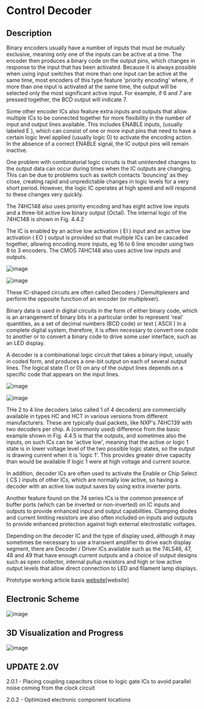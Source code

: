 **Control Decoder**
===============================

Description 
-------

Binary encoders usually have a number of inputs that must be mutually exclusive, meaning only one of the inputs can be active at a time. The encoder then produces a binary code on the output pins, which changes in response to the input that has been activated. Because it is always possible when using input switches that more than one input can be active at the same time, most encoders of this type feature 'priority encoding' where, if more than one input is activated at the same time, the output will be selected only the most significant active input. For example, if 6 and 7 are pressed together, the BCD output will indicate 7. 

Some other encoder ICs also feature extra inputs and outputs that allow multiple ICs to be connected together for more flexibility in the number of input and output lines available. This includes ENABLE inputs, (usually labeled E ), which can consist of one or more input pins that need to have a certain logic level applied (usually logic 0) to activate the encoding action. In the absence of a correct ENABLE signal, the IC output pins will remain inactive.

One problem with combinatorial logic circuits is that unintended changes to the output data can occur during times when the IC outputs are changing. This can be due to problems such as switch contacts 'bouncing' as they close, creating rapid and unpredictable changes in logic levels for a very short period. However, the logic IC operates at high speed and will respond to these changes very quickly.

The 74HC148 also uses priority encoding and has eight active low inputs and a three-bit active low binary output (Octal). The internal logic of the 74HC148 is shown in Fig. 4.4.2

The IC is enabled by an active low activation ( EI ) input and an active low activation ( EO ) output is provided so that multiple ICs can be cascaded together, allowing encoding more inputs, eg 16 to 6 line encoder using two 8 to 3 encoders. The CMOS 74HC148 also uses active low inputs and outputs.


![image](https://www.learnabout-electronics.org/Digital/images/encoder-8-to-3.gif)

![image](https://www.learnabout-electronics.org/Digital/images/table-4-4-1.gif)

These IC-shaped circuits are often called Decoders / Demultiplexers and perform the opposite function of an encoder (or multiplexer).

Binary data is used in digital circuits in the form of either binary code, which is an arrangement of binary bits in a particular order to represent 'real' quantities, as a set of decimal numbers (BCD code) or text ( ASCII ) In a complete digital system, therefore, it is often necessary to convert one code to another or to convert a binary code to drive some user interface, such as an LED display.

A decoder is a combinational logic circuit that takes a binary input, usually in coded form, and produces a one-bit output on each of several output lines. The logical state (1 or 0) on any of the output lines depends on a specific code that appears on the input lines.

![image](https://www.learnabout-electronics.org/Digital/images/decoder-BCD-to-decimal-74HC42.gif)

![image](https://www.learnabout-electronics.org/Digital/images/table-4-4-3.gif)

THe 2 to 4 line decoders (also called 1 of 4 decoders) are commercially available in types HC and HCT in various versions from different manufacturers. These are typically dual packets, like NXP's 74HC139 with two decoders per chip. A (commonly used) difference from the basic example shown in Fig. 4.4.5 is that the outputs, and sometimes also the inputs, on such ICs can be 'active low', meaning that the active or logic 1 state is in lower voltage level of the two possible logic states, so the output is drawing current when it is 'logic 1'. This provides greater drive capacity than would be available if logic 1 were at high voltage and current source.

In addition, decoder ICs are often used to activate the Enable or Chip Select ( CS ) inputs of other ICs, which are normally low active, so having a decoder with an active low output saves by using extra inverter ports.

Another feature found on the 74 series ICs is the common presence of buffer ports (which can be inverted or non-inverted) on IC inputs and outputs to provide enhanced input and output capabilities. Clamping diodes and current limiting resistors are also often included on inputs and outputs to provide enhanced protection against high external electrostatic voltages.

Depending on the decoder IC and the type of display used, although it may sometimes be necessary to use a transient amplifier to drive each display segment, there are Decoder / Driver ICs available such as the 74LS46, 47, 48 and 49 that have enough current outputs and a choice of output designs such as open collector, internal pullup resistors and high or low active output levels that allow direct connection to LED and filament lamp displays.


Prototype working article basis [website](https://www.learnabout-electronics.org/Digital/dig44.php)[website]

Electronic Scheme
-------

![image](https://www.learnabout-electronics.org/Digital/images/encoder-8-to-3.gif)


3D Visualization and Progress
-------

![image](https://i.imgur.com/ujPggqG.png)


UPDATE 2.0V
-------

2.0.1 - Placing coupling capacitors close to logic gate ICs to avoid parallel noise coming from the clock circuit

2.0.2 - Optimized electronic component locations


